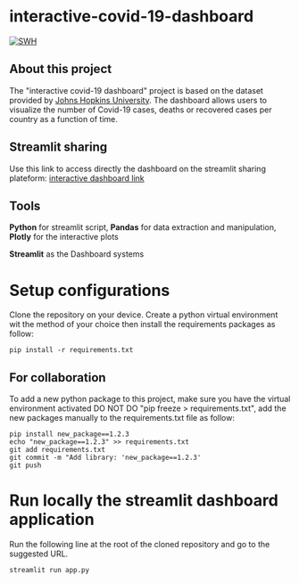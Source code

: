 # interactive-covid-19-dashboard

[![SWH](https://archive.softwareheritage.org/badge/swh:1:dir:898f46bbc89e269fefa6e99fbb72a53a5ad4a471/)](https://archive.softwareheritage.org/swh:1:dir:898f46bbc89e269fefa6e99fbb72a53a5ad4a471;origin=https://github.com/rajaben-ali/interactive-covid-19-dashboard.git;visit=swh:1:snp:70ee5afa30ac8bd3171b4f82e7cadb3530eb5920;anchor=swh:1:rev:9df31fd3baefc9c04ce8594ee547064504ec1d2d)

## **About this project**

The "interactive covid-19 dashboard" project is based on the dataset provided by [Johns Hopkins University](https://github.com/CSSEGISandData/COVID-19). The dashboard allows users to visualize the number of Covid-19 cases, deaths or recovered cases per country as a function of time.

## Streamlit sharing
Use this link to access directly the dashboard on the streamlit sharing plateform: [interactive dashboard link](https://share.streamlit.io/rajaben-ali/interactive-covid-19-dashboard/main/app.py)

## **Tools**
**Python** for streamlit script, **Pandas** for data extraction and manipulation, **Plotly** for the interactive plots

**Streamlit** as the Dashboard systems

# Setup configurations
Clone the repository on your device.
Create a python virtual environment wit the method of your choice then install the requirements packages as follow:
```
pip install -r requirements.txt
```

## For collaboration
To add a new python package to this project, make sure you have the virtual environment activated
DO NOT DO "pip freeze > requirements.txt", add the new packages manually to the requirements.txt file as follow:
```
pip install new_package==1.2.3
echo "new_package==1.2.3" >> requirements.txt
git add requirements.txt
git commit -m "Add library: 'new_package==1.2.3'
git push
```

# Run locally the streamlit dashboard application
Run the following line at the root of the cloned repository and go to the suggested URL.
```
streamlit run app.py
```
